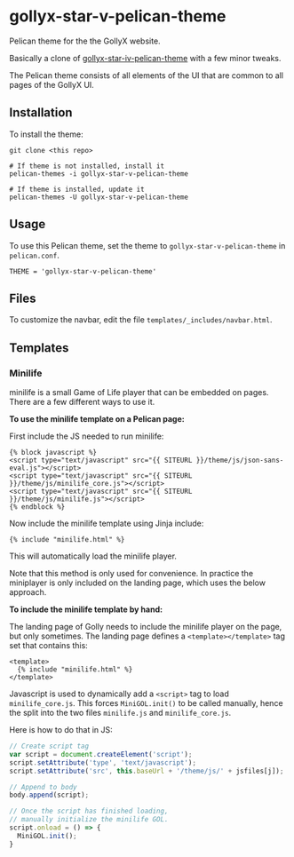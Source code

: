 # gollyx-star-v-pelican-theme

Pelican theme for the the GollyX website.

Basically a clone of [gollyx-star-iv-pelican-theme](https://github.com/golly-splorts/gollyx-star-iv-pelican-theme)
with a few minor tweaks.

The Pelican theme consists of all elements of the UI that are common to
all pages of the GollyX UI.

## Installation

To install the theme:

```
git clone <this repo>

# If theme is not installed, install it
pelican-themes -i gollyx-star-v-pelican-theme

# If theme is installed, update it
pelican-themes -U gollyx-star-v-pelican-theme
```

## Usage

To use this Pelican theme, set the theme to `gollyx-star-v-pelican-theme`
in `pelican.conf`.

```
THEME = 'gollyx-star-v-pelican-theme'
```

## Files

To customize the navbar, edit the file `templates/_includes/navbar.html`.


## Templates

### Minilife

minilife is a small Game of Life player that can be embedded on pages.
There are a few different ways to use it.

**To use the minilife template on a Pelican page:**

First include the JS needed to run minilife:

```
{% block javascript %}
<script type="text/javascript" src="{{ SITEURL }}/theme/js/json-sans-eval.js"></script>
<script type="text/javascript" src="{{ SITEURL }}/theme/js/minilife_core.js"></script>
<script type="text/javascript" src="{{ SITEURL }}/theme/js/minilife.js"></script>
{% endblock %}
```

Now include the minilife template using Jinja include:

```
{% include "minilife.html" %}
```

This will automatically load the minilife player.

Note that this method is only used for convenience.
In practice the miniplayer is only included on the
landing page, which uses the below approach.

**To include the minilife template by hand:**

The landing page of Golly needs to include the minilife
player on the page, but only sometimes. The landing page
defines a `<template></template>` tag set that contains this:

```
<template>
  {% include "minilife.html" %}
</template>
```

Javascript is used to dynamically add a `<script>` tag to
load `minilife_core.js`. This forces `MiniGOL.init()` to be
called manually, hence the split into the two files
`minilife.js` and `minilife_core.js`.

Here is how to do that in JS:

```js
// Create script tag
var script = document.createElement('script');
script.setAttribute('type', 'text/javascript');
script.setAttribute('src', this.baseUrl + '/theme/js/' + jsfiles[j]);

// Append to body
body.append(script);

// Once the script has finished loading,
// manually initialize the minilife GOL.
script.onload = () => {
  MiniGOL.init();
}
```

